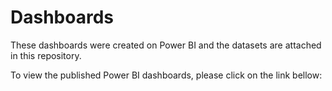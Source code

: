 # Dashboards

These dashboards were created on Power BI and the datasets are attached in this repository.

To view the published Power BI dashboards, please click on the link bellow:
